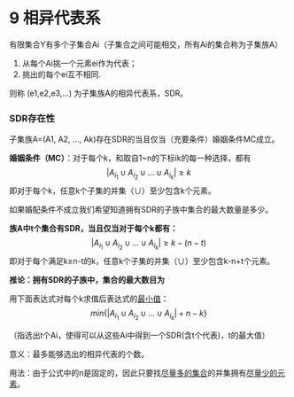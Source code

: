 # 9 相异代表系

有限集合Y有多个子集合Ai（子集合之间可能相交，所有Ai的集合称为子集族A）
1. 从每个Ai挑⼀个元素ei作为代表；
2. 挑出的每个ei互不相同.

则称 (e1,e2,e3,...) 为子集族A的相异代表系，SDR。



### SDR存在性

子集族A=(A1, A2, ..., Ak)存在SDR的当且仅当（充要条件）婚姻条件MC成立。

**婚姻条件（MC）**：对于每个k，和取自1~n的下标ik的每一种选择，都有
$$
|A_{i_1}\cup A_{i_2}\cup \dots\cup A_{i_k}| \geq k
$$
即对于每个k，任意k个子集的并集（∪）至少包含k个元素。



如果婚配条件不成立我们希望知道拥有SDR的子族中集合的最大数量是多少。

**族A中t个集合有SDR，当且仅当对于每个k都有：**
$$
|A_{i_1}\cup A_{i_2}\cup \dots\cup A_{i_k}| \geq k-(n-t)
$$
即对于每个满足k≥n-t的k，任意k个子集的并集（∪）至少包含k-n+t个元素。



**推论：拥有SDR的子族中，集合的最大数目为**

用下面表达式对每个k求值后表达式的<u>最小值</u>：
$$
min\{|A_{i_1}\cup A_{i_2}\cup \dots\cup A_{i_k}| +n-k\}
$$

（指选出t个Ai，使得可以从这些Ai中得到⼀个SDR(含t个代表)，t的最⼤值）

意义：最多能够选出的相异代表的个数。

⽤法：由于公式中的n是固定的，因此只要找<u>尽量多的集合</u>的并集拥有<u>尽量少的元素</u>。